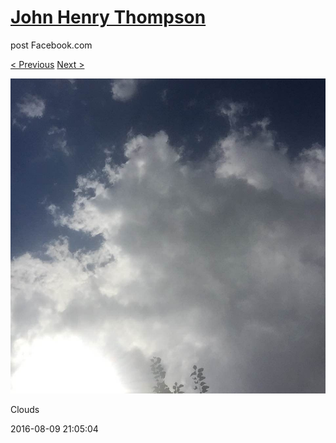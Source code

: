 # [John Henry Thompson](../README.md)
post Facebook.com

[< Previous](2016-08-10-2.md) [Next >](2016-08-09-4.md)

[![](../media/2016-08-09/Timeline-Photos-Clouds.jpg)](../README.md)

Clouds

2016-08-09 21:05:04